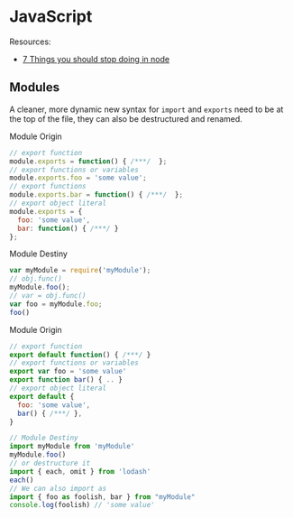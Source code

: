 # JavaScript

Resources:
- [7 Things you should stop doing in node](http://webapplog.com/seven-things-you-should-stop-doing-with-node-js/)

## Modules
A cleaner, more dynamic new syntax for `import` and `exports` need to be at the top of the file, they can also be destructured and renamed.

Module Origin
```js
// export function
module.exports = function() { /***/  };
// export functions or variables
module.exports.foo = 'some value';
// export functions
module.exports.bar = function() { /***/  };
// export object literal
module.exports = {
  foo: 'some value',
  bar: function() { /***/ }
};
```
Module Destiny
```js
var myModule = require('myModule');
// obj.func()
myModule.foo();
// var = obj.func()
var foo = myModule.foo;
foo()
```

Module Origin
```js
// export function
export default function() { /***/ }
// export functions or variables
export var foo = 'some value'
export function bar() { .. }
// export object literal
export default {
  foo: 'some value',
  bar() { /***/ },
}

// Module Destiny
import myModule from 'myModule'
myModule.foo()
// or destructure it
import { each, omit } from 'lodash'
each()
// We can also import as
import { foo as foolish, bar } from "myModule"
console.log(foolish) // 'some value'
```
